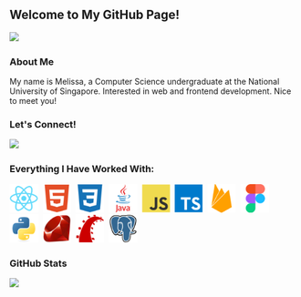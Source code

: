 ## Welcome to My GitHub Page!

![](https://komarev.com/ghpvc/?username=melissaharijanto&style=for-the-badge)

### About Me

My name is Melissa, a Computer Science undergraduate at the National University of Singapore. Interested in web and frontend development. Nice to meet you!

### Let's Connect!
<a href="https://www.linkedin.com/in/melissaharijanto/">
  <img src="https://img.shields.io/badge/LinkedIn-0077B5?style=for-the-badge&logo=linkedin&logoColor=white">
</a>
<!-- <a href="https://www.behance.net/melisara">
  <img src="https://img.shields.io/badge/-Behance-blue?style=for-the-badge&logo=behance&logoColor=white">
</a> -->

### Everything I Have Worked With:
<img src="https://github.com/devicons/devicon/blob/master/icons/react/react-original.svg" width="50" height="50">&nbsp;
<img src="https://github.com/devicons/devicon/blob/master/icons/html5/html5-plain.svg" width="50" height="50">&nbsp;
<img src="https://github.com/devicons/devicon/blob/master/icons/css3/css3-plain.svg" width="50" height="50">&nbsp;
<img src="https://github.com/devicons/devicon/blob/master/icons/java/java-original-wordmark.svg" width="50" height="50">&nbsp;
<img src="https://github.com/devicons/devicon/blob/master/icons/javascript/javascript-original.svg" width="50" height="50">&nbsp;
<img src="https://github.com/devicons/devicon/blob/master/icons/typescript/typescript-original.svg" width="50" height="50">&nbsp;
<img src="https://github.com/devicons/devicon/blob/master/icons/firebase/firebase-plain.svg" width="50" height="50">&nbsp;
<img src="https://github.com/devicons/devicon/blob/master/icons/figma/figma-original.svg" width="50" height="50">&nbsp;
<img src="https://github.com/devicons/devicon/blob/master/icons/python/python-original.svg" width="50" height="50">&nbsp;
<img src="https://github.com/devicons/devicon/blob/master/icons/ruby/ruby-original.svg" width="50" height="50">&nbsp;
<img src="https://github.com/devicons/devicon/blob/master/icons/rails/rails-plain.svg" width="50" height="50">&nbsp;
<img src="https://github.com/devicons/devicon/blob/master/icons/postgresql/postgresql-original.svg" width="50" height="50">&nbsp;

### GitHub Stats
<img src="https://github-readme-stats.vercel.app/api?username=melissaharijanto&theme=tokyonight&show_icons=true" width="45%">&nbsp;
<!-- <img src="https://github-readme-stats.vercel.app/api/top-langs/?username=melissaharijanto&layout=compact&theme=tokyonight" width="38%"> -->

<!--
**melissaharijanto/melissaharijanto** is a ✨ _special_ ✨ repository because its `README.md` (this file) appears on your GitHub profile.

Here are some ideas to get you started:

- 🔭 I’m currently working on ...
- 🌱 I’m currently learning ...
- 👯 I’m looking to collaborate on ...
- 🤔 I’m looking for help with ...
- 💬 Ask me about ...
- 📫 How to reach me: ...
- 😄 Pronouns: ...
- ⚡ Fun fact: ...
-->
